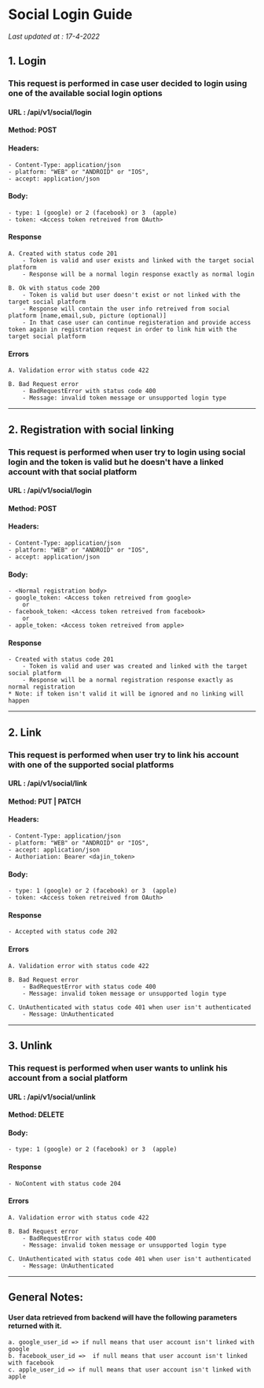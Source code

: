# Social Login Guide
*Last updated at : 17-4-2022*

## 1. Login
### This request is performed in case user decided to login using one of the available social login options

#### URL :  /api/v1/social/login
#### Method: POST
#### Headers: 
    - Content-Type: application/json
    - platform: "WEB" or "ANDROID" or "IOS",
    - accept: application/json
#### Body:
    - type: 1 (google) or 2 (facebook) or 3  (apple)
    - token: <Access token retreived from OAuth>

#### Response
    A. Created with status code 201 
        - Token is valid and user exists and linked with the target social platform
        - Response will be a normal login response exactly as normal login

    B. Ok with status code 200
        - Token is valid but user doesn't exist or not linked with the target social platform
        - Response will contain the user info retreived from social platform [name,email,sub, picture (optional)]
        - In that case user can continue registeration and provide access token again in registration request in order to link him with the target social platform


#### Errors 
    A. Validation error with status code 422

    B. Bad Request error
        - BadRequestError with status code 400 
        - Message: invalid token message or unsupported login type
---
## 2. Registration with social linking
### This request is performed when user try to login using social login and the token is valid but he doesn't have a linked account with that social platform
#### URL :  /api/v1/social/login
#### Method: POST
#### Headers: 
    - Content-Type: application/json
    - platform: "WEB" or "ANDROID" or "IOS",
    - accept: application/json    
#### Body:
    - <Normal registration body>
    - google_token: <Access token retreived from google> 
        or
    - facebook_token: <Access token retreived from facebook>
        or
    - apple_token: <Access token retreived from apple>

#### Response
    - Created with status code 201 
        - Token is valid and user was created and linked with the target social platform
        - Response will be a normal registration response exactly as normal registration
    * Note: if token isn't valid it will be ignored and no linking will happen
---
## 2. Link
### This request is performed when user try to link his account with one of the supported social platforms
#### URL :  /api/v1/social/link
#### Method: PUT | PATCH
#### Headers: 
    - Content-Type: application/json
    - platform: "WEB" or "ANDROID" or "IOS",
    - accept: application/json
    - Authoriation: Bearer <dajin_token>  

#### Body:
    - type: 1 (google) or 2 (facebook) or 3  (apple)
    - token: <Access token retreived from OAuth>

#### Response
    - Accepted with status code 202

#### Errors 
    A. Validation error with status code 422

    B. Bad Request error
        - BadRequestError with status code 400 
        - Message: invalid token message or unsupported login type

    C. UnAuthenticated with status code 401 when user isn't authenticated
        - Message: UnAuthenticated
---
## 3. Unlink
### This request is performed when user wants to unlink his account from a social platform
#### URL :  /api/v1/social/unlink
#### Method: DELETE

#### Body:
    - type: 1 (google) or 2 (facebook) or 3  (apple)

#### Response
    - NoContent with status code 204

#### Errors 
    A. Validation error with status code 422

    B. Bad Request error
        - BadRequestError with status code 400 
        - Message: invalid token message or unsupported login type

    C. UnAuthenticated with status code 401 when user isn't authenticated
        - Message: UnAuthenticated

---
## General Notes:
#### User data retrieved from backend will have the following parameters returned with it.

    a. google_user_id => if null means that user account isn't linked with google
    b. facebook_user_id =>  if null means that user account isn't linked with facebook
    c. apple_user_id => if null means that user account isn't linked with apple
